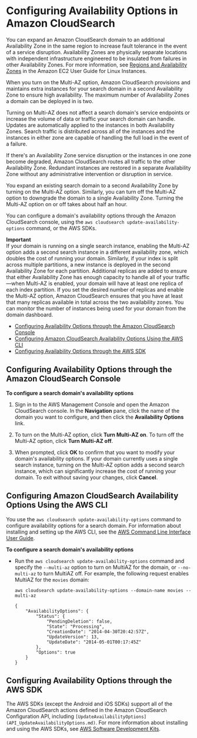 # Configuring Availability Options in Amazon CloudSearch<a name="configuring-availability-options"></a>

You can expand an Amazon CloudSearch domain to an additional Availability Zone in the same region to increase fault tolerance in the event of a service disruption\. Availability Zones are physically separate locations with independent infrastructure engineered to be insulated from failures in other Availability Zones\. For more information, see [Regions and Availability Zones](http://docs.aws.amazon.com/AWSEC2/latest/UserGuide//using-regions-availability-zones.html) in the Amazon EC2 User Guide for Linux Instances\.

When you turn on the Multi\-AZ option, Amazon CloudSearch provisions and maintains extra instances for your search domain in a second Availability Zone to ensure high availability\. The maximum number of Availability Zones a domain can be deployed in is two\.

Turning on Multi\-AZ does not affect a search domain's service endpoints or increase the volume of data or traffic your search domain can handle\. Updates are automatically applied to the instances in both Availability Zones\. Search traffic is distributed across all of the instances and the instances in either zone are capable of handling the full load in the event of a failure\. 

If there's an Availability Zone service disruption or the instances in one zone become degraded, Amazon CloudSearch routes all traffic to the other Availability Zone\. Redundant instances are restored in a separate Availability Zone without any administrative intervention or disruption in service\.

You expand an existing search domain to a second Availability Zone by turning on the Multi\-AZ option\. Similarly, you can turn off the Multi\-AZ option to downgrade the domain to a single Availability Zone\. Turning the Multi\-AZ option on or off takes about half an hour\.

You can configure a domain's availability options through the Amazon CloudSearch console, using the `aws cloudsearch update-availability-options` command, or the AWS SDKs\.

**Important**  
If your domain is running on a single search instance, enabling the Multi\-AZ option adds a second search instance in a different availability zone, which doubles the cost of running your domain\. Similarly, if your index is split across multiple partitions, a new instance is deployed in the second Availability Zone for each partition\. Additional replicas are added to ensure that either Availability Zone has enough capacity to handle all of your traffic—when Multi\-AZ is enabled, your domain will have at least one replica of each index partition\. If you set the desired number of replicas and enable the Multi\-AZ option, Amazon CloudSearch ensures that you have at least that many replicas available in total across the two availability zones\. You can monitor the number of instances being used for your domain from the domain dashboard\.


+ [Configuring Availability Options through the Amazon CloudSearch Console](#configuring-availability-options-console)
+ [Configuring Amazon CloudSearch Availability Options Using the AWS CLI](#configuring-availability-options-clt)
+ [Configuring Availability Options through the AWS SDK](#configuring-availability-options-sdk)

## Configuring Availability Options through the Amazon CloudSearch Console<a name="configuring-availability-options-console"></a>

**To configure a search domain's availability options**

1. Sign in to the AWS Management Console and open the Amazon CloudSearch console\. In the **Navigation** pane, click the name of the domain you want to configure, and then click the **Availability Options** link\.

1. To turn on the Multi\-AZ option, click **Turn Multi\-AZ on**\. To turn off the Multi\-AZ option, click **Turn Multi\-AZ off**\.

1. When prompted, click **OK** to confirm that you want to modify your domain's availability options\. If your domain currently uses a single search instance, turning on the Multi\-AZ option adds a second search instance, which can significantly increase the cost of running your domain\. To exit without saving your changes, click **Cancel**\.

## Configuring Amazon CloudSearch Availability Options Using the AWS CLI<a name="configuring-availability-options-clt"></a>

You use the `aws cloudsearch update-availability-options` command to configure availability options for a search domain\. For information about installing and setting up the AWS CLI, see the [AWS Command Line Interface User Guide](http://docs.aws.amazon.com/cli/latest/userguide/)\. 

**To configure a search domain's availability options**

+ Run the `aws cloudsearch update-availability-options` command and specify the `--multi-az` option to turn on MultiAZ for the domain, or `--no-multi-az` to turn MultiAZ off\. For example, the following request enables MultiAZ for the `movies` domain:

  ```
  aws cloudsearch update-availability-options --domain-name movies --multi-az
                      
  {
      "AvailabilityOptions": {
          "Status": {
              "PendingDeletion": false, 
              "State": "Processing", 
              "CreationDate": "2014-04-30T20:42:57Z", 
              "UpdateVersion": 13, 
              "UpdateDate": "2014-05-01T00:17:45Z"
          }, 
          "Options": true
      }
  }
  ```

## Configuring Availability Options through the AWS SDK<a name="configuring-availability-options-sdk"></a>

The AWS SDKs \(except the Android and iOS SDKs\) support all of the Amazon CloudSearch actions defined in the Amazon CloudSearch Configuration API, including `[UpdateAvailabilityOptions](API_UpdateAvailabilityOptions.md)`\. For more information about installing and using the AWS SDKs, see [AWS Software Development Kits](http://aws.amazon.com/code)\.